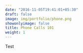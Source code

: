 ```yaml
---
date: "2016-11-05T19:41:01+05:30"
draft: false
image: img/portfolio/phone.png
showonlyimage: false
title: Phone Calls 101
weight: 1
---
```

 
Test
<!--more-->

